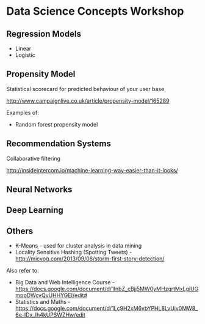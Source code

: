 # Data Science Concepts Workshop

## Regression Models

* Linear
* Logistic

## Propensity Model
Statistical scorecard for predicted behaviour of your user base

http://www.campaignlive.co.uk/article/propensity-model/165289

Examples of:
* Random forest propensity model 

## Recommendation Systems

Collaborative filtering

http://insideintercom.io/machine-learning-way-easier-than-it-looks/

## Neural Networks

## Deep Learning

## Others

* K-Means - used for cluster analysis in data mining
* Locality Sensitive Hashing (Spotting Tweets) - http://micvog.com/2013/09/08/storm-first-story-detection/

Also refer to:
* Big Data and Web Intelligence Course - https://docs.google.com/document/d/1InbZ_cBjj5MW0yMHzgrtMxLgiUGmppDWcvQvUHHYGEI/edit#
* Statistics and Maths - https://docs.google.com/document/d/1Lc9H2xM6vbYPHL8LvUiv0MW8_6e-IDx_Ih4kUPSWZHw/edit

